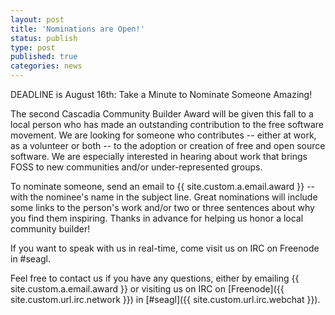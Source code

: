 ```yaml
---
layout: post
title: 'Nominations are Open!'
status: publish
type: post
published: true
categories: news
---
```


DEADLINE is August 16th: Take a Minute to Nominate Someone Amazing! 

The second Cascadia Community Builder Award will be given this fall to a local person who has made an outstanding contribution to the free software movement. We are looking for someone who contributes -- either at work, as a volunteer or both -- to the adoption or creation of free and open source software. We are especially interested in hearing about work that brings FOSS to new communities and/or under-represented groups.

To nominate someone, send an email to {{ site.custom.a.email.award }} -- with the nominee's name in the subject line. Great nominations will include some links to the person's work and/or two or three sentences about why you find them inspiring. Thanks in advance for helping us honor a local community builder!

If you want to speak with us in real-time, come visit us on IRC on Freenode in #seagl.


Feel free to contact us if you have any questions, either by
emailing {{ site.custom.a.email.award }} or visiting us on IRC on
[Freenode]({{ site.custom.url.irc.network }}) in
[#seagl]({{ site.custom.url.irc.webchat }}).
